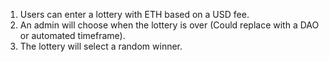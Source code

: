 1. Users can enter a lottery with ETH based on a USD fee.
2. An admin will choose when the lottery is over (Could replace with a DAO or automated timeframe).
3. The lottery will select a random winner.
